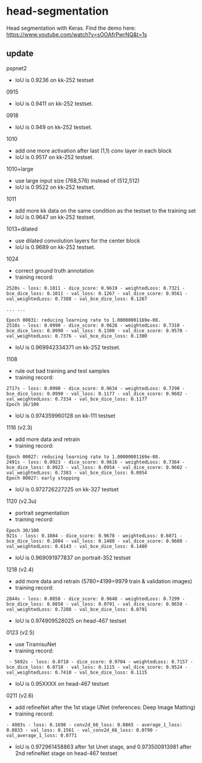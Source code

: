 # head-segmentation
Head segmentation with Keras.
Find the demo here: https://www.youtube.com/watch?v=sOOAfrPwrNQ&t=1s

## update
pspnet2

- IoU is 0.9236 on kk-252 testset

0915

- IoU is 0.9411 on kk-252 testset.

0918

- IoU is 0.949 on kk-252 testset.

1010

- add one more activation after last (1,1) conv layer in each block
- IoU is 0.9517 on kk-252 testset.

1010+large

- use large input size (768,576) instead of (512,512)
- IoU is 0.9522 on kk-252 testset.

1011

- add more kk data on the same condition as the testset to the training set
- IoU is 0.9647 on kk-252 testset.

1013+dilated

- use dilated convolution layers for the center block
- IoU is 0.9689 on kk-252 testset.

1024

- correct ground truth annotation
- training record: 
```
2520s - loss: 0.1011 - dice_score: 0.9619 - weightedLoss: 0.7321 - bce_dice_loss: 0.1011 - val_loss: 0.1267 - val_dice_score: 0.9561 - val_weightedLoss: 0.7388 - val_bce_dice_loss: 0.1267

... ...

Epoch 00031: reducing learning rate to 1.00000001169e-08.
2518s - loss: 0.0990 - dice_score: 0.9628 - weightedLoss: 0.7310 - bce_dice_loss: 0.0990 - val_loss: 0.1300 - val_dice_score: 0.9570 - val_weightedLoss: 0.7376 - val_bce_dice_loss: 0.1300
```

- IoU is 0.969942334371 on kk-252 testset.

1108
- rule out bad training and test samples
- training record:
```
2717s - loss: 0.0990 - dice_score: 0.9634 - weightedLoss: 0.7290 - bce_dice_loss: 0.0990 - val_loss: 0.1177 - val_dice_score: 0.9602 - val_weightedLoss: 0.7334 - val_bce_dice_loss: 0.1177
Epoch 16/100
```
- IoU is 0.974359960128 on kk-111 testset

1116 (v2.3)
- add more data and retrain
- training record:
```
Epoch 00027: reducing learning rate to 1.00000001169e-08.
2491s - loss: 0.0923 - dice_score: 0.9616 - weightedLoss: 0.7364 - bce_dice_loss: 0.0923 - val_loss: 0.0954 - val_dice_score: 0.9602 - val_weightedLoss: 0.7383 - val_bce_dice_loss: 0.0954
Epoch 00027: early stopping
```
- IoU is 0.972726227225 on kk-327 testset

1120 (v2.3u)
- portrait segmentation
- training record:
```
Epoch 30/100
921s - loss: 0.1084 - dice_score: 0.9678 - weightedLoss: 0.6071 - bce_dice_loss: 0.1084 - val_loss: 0.1480 - val_dice_score: 0.9608 - val_weightedLoss: 0.6143 - val_bce_dice_loss: 0.1480
```
- IoU is 0.969091977837 on portrait-352 testset

1218 (v2.4)
- add more data and retrain (5780+4199=9979 train & validation images)
- training record:
```
2844s - loss: 0.0858 - dice_score: 0.9648 - weightedLoss: 0.7299 - bce_dice_loss: 0.0858 - val_loss: 0.0791 - val_dice_score: 0.9650 - val_weightedLoss: 0.7288 - val_bce_dice_loss: 0.0791
```
- IoU is 0.974909528025 on head-467 testset

0123 (v2.5)
- use TiramisuNet
- training record:
```
 - 5692s - loss: 0.0718 - dice_score: 0.9704 - weightedLoss: 0.7157 - bce_dice_loss: 0.0718 - val_loss: 0.1115 - val_dice_score: 0.9524 - val_weightedLoss: 0.7410 - val_bce_dice_loss: 0.1115
```
- IoU is 0.95XXXX on head-467 testset

0211 (v2.6)
- add refineNet after the 1st stage UNet (references: Deep Image Matting)
- training record:
``` 
- 4803s - loss: 0.1698 - conv2d_66_loss: 0.0865 - average_1_loss: 0.0833 - val_loss: 0.1561 - val_conv2d_66_loss: 0.0790 - val_average_1_loss: 0.0771
```
- IoU is 0.972961458863 after 1st Unet stage, and 0.973500913981 after 2nd refineNet stage on head-467 testset
